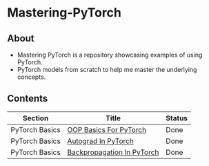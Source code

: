 # Mastering-PyTorch

## About
- Mastering PyTorch is a repository showcasing examples of using PyTorch. 
- PyTorch models from scratch to help me master the underlying concepts.

## Contents
Section | Title | Status
--- | --- |  ---
PyTorch Basics | [OOP Basics For PyTorch](./1.%20PyTorch%20Basics/1.Basic%20Concepts%20OOP%20(PyTorch).ipynb) |  Done
PyTorch Basics | [Autograd In PyTorch](https://github.com/snatched11/Mastering-PyTorch/blob/master/Autograd.ipynb) |  Done
PyTorch Basics | [Backpropagation In PyTorch](https://github.com/snatched11/Mastering-PyTorch/blob/master/Backpropagation.ipynb) |  Done


